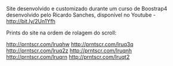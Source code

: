 Site desenvolvido e customizado durante um curso de Boostrap4 desenvolvido pelo Ricardo Sanches, disponível no Youtube - http://bit.ly/2Un1Yfh


Prints do site na ordem de rolagem do scroll:

http://prntscr.com/lruqhw
http://prntscr.com/lruq3q
http://prntscr.com/lruq2z
http://prntscr.com/lruqnh
http://prntscr.com/lruqrn
http://prntscr.com/lruqt2
